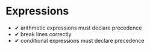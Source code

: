 # Expressions

* ✔ arithmetic expressions must declare precedence
* ✔ break lines correctly
* ✔ conditional expressions must declare precedence
